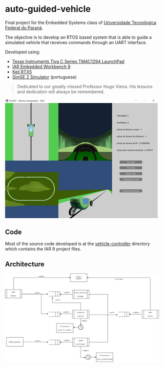 # auto-guided-vehicle

Final project for the Embedded Systems class of [Universidade Tecnológica Federal do Paraná](https://utfpr.edu.br).

The objective is to develop an RTOS based system that is able to guide a simulated vehicle that receives commands through an UART interface.

Developed using:
- [Texas Instruments Tiva C Series TM4C1294 LaunchPad](https://www.ti.com/lit/ml/spmz858/spmz858.pdf)
- [IAR Embedded Workbench 9](https://www.iar.com/ewarm)
- [Keil RTX5](https://www2.keil.com/mdk5/cmsis/rtx)
- [SimSE 2 Simulator](https://pessoal.dainf.ct.utfpr.edu.br/douglasrenaux/index_files/Page392.htm) (portuguese)

> Dedicated to our greatly missed Professor Hugo Vieira.
His lessons and dedication will always be remembered.

<img src="./simulator/screenshot.png" alt="Screenshot of simulator running" width=500 />

## Code

Most of the source code developed is at the [vehicle-controller](https://github.com/fsmiamoto/auto-guided-vehicle/tree/master/src/Projects/vehicle-controller)
directory which contains the IAR 9 project files.

## Architecture

![](./docs/img/architecture.png)

